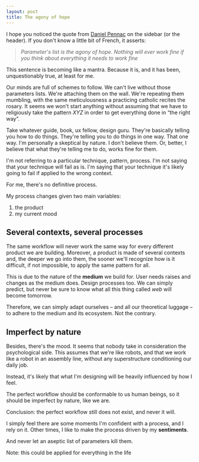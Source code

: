 ```yaml
---
layout: post
title: The agony of hope
---
```


I hope you noticed the quote from [Daniel Pennac](http://en.wikipedia.org/wiki/Daniel_Pennac)
on the sidebar (or the header). If you don't know a little bit of French, it asserts:

> <cite>Parameter's list is the agony of hope. Nothing will ever work fine
> if you think about everything it needs to work fine</cite>

This sentence is becoming like a mantra.
Because it is, and it has been, unquestionably true, at least for me.

Our minds are full of schemes to follow. We can't live without those parameters lists. We're attaching them on the wall. We're repeating them mumbling, with the same meticulousness a practicing catholic recites the rosary. It seems we won't start anything without assuming that we have to religiously take the pattern *XYZ* in order to get everything done in &ldquo;the right way&rdquo;.

Take whatever guide, book, ux fellow, design guru. They're basically telling you how to do things.
They're telling you to do things in one way. That one way. I'm personally a skeptical by nature.
I don't believe them. Or, better, I believe that what they're telling me to do, works fine for them.

I'm not referring to a particular technique, pattern, process. I'm not saying that your technique will fail as is. I'm saying that your technique it's likely going to fail if applied to the wrong context.

For me, there's no definitive process.

My process changes given two main variables:

1. the product
2. my current mood

## Several contexts, several processes

The same workflow will never work the same way for every different product we are building. Moreover, a product is made of several contexts and, the deeper we go into them, the sooner we'll recognize how is it difficult, if not impossible, to apply the same pattern for all.

This is due to the nature of the __medium__ we build for.
User needs raises and changes as the medium does. Design processes too.
We can simply predict, but never be sure to know what all this thing called *web* will become tomorrow.

Therefore, we can simply adapt ourselves &ndash; and all our theoretical luggage &ndash; 
to adhere to the medium and its ecosystem. Not the contrary.

## Imperfect by nature

Besides, there's the mood. It seems that nobody take in consideration the psychological side.
This assumes that we're like robots, and that we work like a robot in an assembly line, without any superstructure conditioning our daily job.

Instead, it's likely that what I'm designing will be heavily influenced by how I feel.

The perfect workflow should be conformable to us human beings, so it should be imperfect by nature, like we are. 

Conclusion: the perfect workflow still does not exist, and never it will.

I simply feel there are some moments I'm confident with a process, and I rely on it. Other times, I like to make the process driven by my __sentiments__.

And never let an aseptic list of parameters kill them.

Note: this could be applied for everything in the life